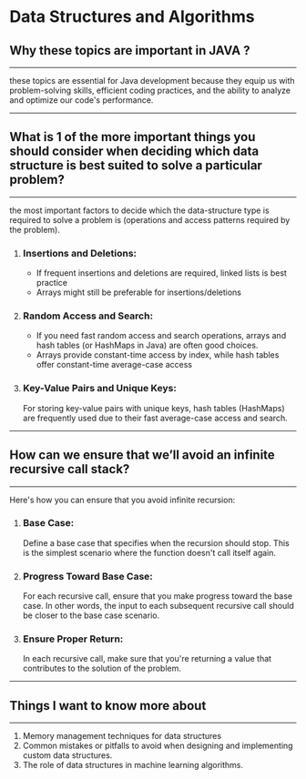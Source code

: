 # Data Structures and Algorithms

## Why these topics are important in JAVA ?
---
these topics are essential for Java development because they equip us with problem-solving skills, efficient coding practices, and the ability to analyze and optimize our code's performance.

---
## What is 1 of the more important things you should consider when deciding which data structure is best suited to solve a particular problem?
---
the most important factors to decide which the data-structure type is required to solve a problem is (operations and access patterns required by the problem).

1. ### Insertions and Deletions:

   - If frequent insertions and deletions are required, linked lists is best practice

   + Arrays might still be preferable for insertions/deletions 

2. ### Random Access and Search:

   - If you need fast random access and search operations, arrays and hash tables (or HashMaps in Java) are often good choices.

   + Arrays provide constant-time access by index, while hash tables offer constant-time average-case access

3. ### Key-Value Pairs and Unique Keys:

   For storing key-value pairs with unique keys, hash tables (HashMaps) are frequently used due to their fast average-case access and search.


---
## How can we ensure that we’ll avoid an infinite recursive call stack?
---
Here's how you can ensure that you avoid infinite recursion:

1. ### Base Case: 
   Define a base case that specifies when the recursion should stop. This is the simplest scenario where the function doesn't call itself again.

2. ### Progress Toward Base Case:
   For each recursive call, ensure that you make progress toward the base case. In other words, the input to each subsequent recursive call should be closer to the base case scenario. 

3. ### Ensure Proper Return:
   In each recursive call, make sure that you're returning a value that contributes to the solution of the problem. 


---
## Things I want to know more about
---

1. Memory management techniques for data structures
2. Common mistakes or pitfalls to avoid when designing and implementing custom data structures.
3. The role of data structures in machine learning algorithms.
